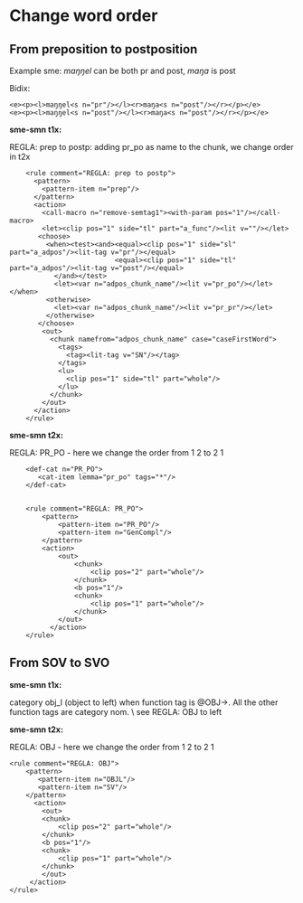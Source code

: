# Change word order

## From preposition to postposition

Example sme: *maŋŋel* can be both pr and post, _maŋa_ is post

Bidix:

```
<e><p><l>maŋŋel<s n="pr"/></l><r>maŋa<s n="post"/></r></p></e>
<e><p><l>maŋŋel<s n="post"/></l><r>maŋa<s n="post"/></r></p></e>
```

**sme-smn t1x:**

REGLA: prep to postp: adding pr_po as name to the chunk, we change order in t2x

```
    <rule comment="REGLA: prep to postp">
      <pattern>
        <pattern-item n="prep"/>
      </pattern>
      <action>
        <call-macro n="remove-semtag1"><with-param pos="1"/></call-macro>
        <let><clip pos="1" side="tl" part="a_func"/><lit v=""/></let>
       <choose>
         <when><test><and><equal><clip pos="1" side="sl" part="a_adpos"/><lit-tag v="pr"/></equal>
                          <equal><clip pos="1" side="tl" part="a_adpos"/><lit-tag v="post"/></equal>
           </and></test>
           <let><var n="adpos_chunk_name"/><lit v="pr_po"/></let></when>
         <otherwise>
           <let><var n="adpos_chunk_name"/><lit v="pr_pr"/></let>
         </otherwise>
       </choose>
        <out>
          <chunk namefrom="adpos_chunk_name" case="caseFirstWord">
            <tags>
              <tag><lit-tag v="SN"/></tag>
            </tags>
            <lu>
              <clip pos="1" side="tl" part="whole"/>
            </lu>
          </chunk>
        </out>
      </action>
    </rule>
```

**sme-smn t2x:**

REGLA: PR_PO - here we change the order from 1 2 to 2 1

```
    <def-cat n="PR_PO">
       <cat-item lemma="pr_po" tags="*"/>
    </def-cat>


    <rule comment="REGLA: PR_PO">
    	<pattern>
       		<pattern-item n="PR_PO"/>
       	 	<pattern-item n="GenCompl"/>
    	</pattern>
      	<action>
    		<out>
      	  		<chunk>
					<clip pos="2" part="whole"/>
				</chunk>
				<b pos="1"/>
				<chunk>
					<clip pos="1" part="whole"/>
				</chunk>
			</out>
      	  </action>
    </rule>
```

## From SOV to SVO

**sme-smn t1x:**

category obj_l (object to left) when function tag is @OBJ→. All the other function tags are category nom. \\ see REGLA: OBJ to left

**sme-smn t2x:**

REGLA: OBJ - here we change the order from 1 2 to 2 1

```
<rule comment="REGLA: OBJ">
    <pattern>
       <pattern-item n="OBJL"/>
       <pattern-item n="SV"/>
    </pattern>
      <action>
    	<out>
      	<chunk>
        	<clip pos="2" part="whole"/>
      	</chunk>
      	<b pos="1"/>
        <chunk>
        	<clip pos="1" part="whole"/>
      	</chunk>
    	</out>
     </action>
</rule>
```
